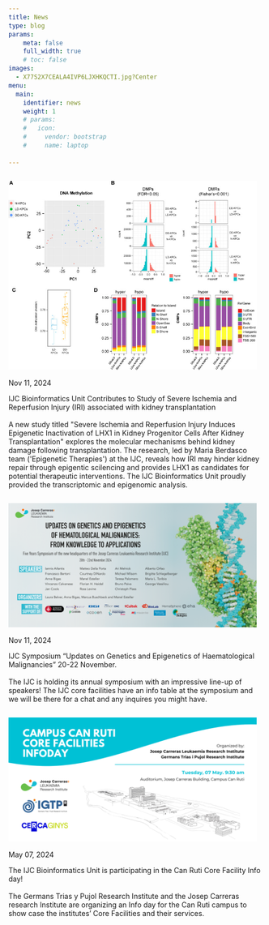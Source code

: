 ```yaml
---
title: News
type: blog
params:
    meta: false
    full_width: true 
    # toc: false
images:
  - X77S2X7CEALA4IVP6LJXHKQCTI.jpg?Center
menu:
  main:
    identifier: news
    weight: 1
    # params:
    #   icon:
    #     vendor: bootstrap
    #     name: laptop

---
```


<div class="ijc_bit_card" onclick="window.open('https://www.amjtransplant.org/article/S1600-6135(24)00687-7/fulltext#fig1')" >
<div style="float: left;margin-right: 1em;">


  ![Infoday](fig2_10.1016.jpg?width=450&height=225)
  

</div>
<p class="global-date-big"> Nov 11, 2024 </p>
IJC Bioinformatics Unit Contributes to Study of Severe Ischemia and Reperfusion Injury (IRI) associated with kidney transplantation
<br><br>
A new study titled "Severe Ischemia and Reperfusion Injury Induces Epigenetic Inactivation of LHX1 in Kidney Progenitor Cells After Kidney Transplantation" explores the molecular mechanisms behind kidney damage following transplantation. The research, led by Maria Berdasco team ('Epigenetic Therapies') at the IJC, reveals how IRI may hinder kidney repair through epigentic scilencing and provides LHX1 as candidates for potential therapeutic interventions. The IJC Bioinformatics Unit proudly provided the transcriptomic and epigenomic analysis.

</div>

<div class="ijc_bit_card" onclick="window.open('https://www.carrerasresearch.org/en/p/updates-in-the-genetics-and-epigenetics-of-hematological-malignancies-from-knowledge-to-applications')" >
<div style="float: left;margin-right: 1em;">


  ![Infoday](thumbnail_Banner_IJC_Symposium_2024.png?fit=450x225)
  

</div>
<p class="global-date-big"> Nov 11, 2024 </p>
IJC Symposium “Updates on Genetics and Epigenetics of Haematological Malignancies” 20-22 November.
<br><br>
The IJC is holding its annual symposium with an impressive line-up of speakers! The IJC core facilities have an info table at the symposium and we will be there for a chat and any inquires you might have.
</div>


<div class="ijc_bit_card" onclick="window.open('https://www.carrerasresearch.org/en/events/campus-can-ruti-core-facilities-infoday')" >
<div style="float: left;margin-right: 1em;">


  ![Infoday](infoday.png?fit=450x225)
  

</div>
<p class="global-date-big"> May 07, 2024 </p>
The IJC Bioinformatics Unit is participating in the Can Ruti Core Facility Info day!
<br><br>
The Germans Trias y Pujol Research Institute and the Josep Carreras research Institute are organizing an Info day for the Can Ruti campus to show case the institutes’ Core Facilities and their services.

</div>


